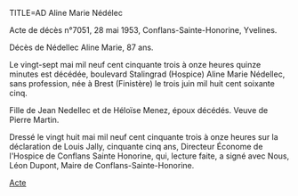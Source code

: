 TITLE=AD Aline Marie Nédélec

Acte de décès n°7051, 28 mai 1953, Conflans-Sainte-Honorine, Yvelines.

Décès de Nédellec Aline Marie, 87 ans.

Le vingt-sept mai mil neuf cent cinquante trois à onze heures quinze minutes est décédée, boulevard Stalingrad (Hospice) Aline Marie Nédellec, sans profession, née à Brest (Finistère) le trois juin mil huit cent soixante cinq.

Fille de Jean Nedellec et de Héloïse Menez, époux décédés. Veuve de Pierre Martin.

Dressé le vingt huit mai mil neuf cent cinquante trois à onze heures sur la déclaration de Louis Jally, cinquante cinq ans, Directeur Économe de l'Hospice de Conflans Sainte Honorine, qui, lecture faite, a signé avec Nous, Léon Dupont, Maire de Conflans-Sainte-Honorine.

<a href="https://adecang.github.io/gen/conflans_sainte_honorine/media/1953_0528_AD_aline_marie_nedelec.jpg">Acte</a>

